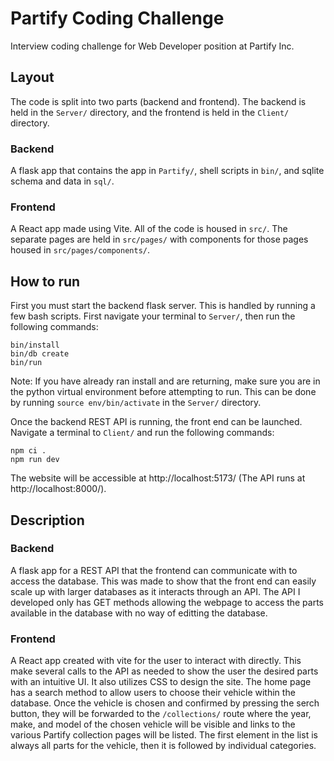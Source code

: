 # Partify Coding Challenge

Interview coding challenge for Web Developer position at Partify Inc.

## Layout

The code is split into two parts (backend and frontend).  The backend is held in the `Server/` directory, and the frontend is held in the `Client/` directory.

### Backend

A flask app that contains the app in `Partify/`, shell scripts in `bin/`, and sqlite schema and data in `sql/`.

### Frontend

A React app made using Vite.  All of the code is housed in `src/`.  The separate pages are held in `src/pages/` with components for those pages housed in `src/pages/components/`.

## How to run

First you must start the backend flask server.  This is handled by running a few bash scripts.  First navigate your terminal to `Server/`, then run the following commands:

```
bin/install
bin/db create
bin/run
```

Note: If you have already ran install and are returning, make sure you are in the python virtual environment before attempting to run.  This can be done by running `source env/bin/activate` in the `Server/` directory.

Once the backend REST API is running, the front end can be launched.  Navigate a terminal to `Client/` and run the following commands:

```
npm ci .
npm run dev
```

The website will be accessible at http://localhost:5173/ (The API runs at http://localhost:8000/).

## Description

### Backend

A flask app for a REST API that the frontend can communicate with to access the database.  This was made to show that the front end can easily scale up with larger databases as it interacts through an API.  The API I developed only has GET methods allowing the webpage to access the parts available in the database with no way of editting the database.

### Frontend

A React app created with vite for the user to interact with directly.  This make several calls to the API as needed to show the user the desired parts with an intuitive UI.  It also utilizes CSS to design the site.  The home page has a search method to allow users to choose their vehicle within the database.  Once the vehicle is chosen and confirmed by pressing the serch button, they will be forwarded to the `/collections/` route where the year, make, and model of the chosen vehicle will be visible and links to the various Partify collection pages will be listed.  The first element in the list is always all parts for the vehicle, then it is followed by individual categories.